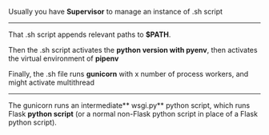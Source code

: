 
Usually you have **Supervisor** to manage an instance of .sh script

---

That .sh script appends relevant paths to **$PATH**.

Then the .sh script activates the **python version with pyenv**, then activates the virtual environment of **pipenv**

Finally, the .sh file runs **gunicorn** with x number of process workers, and might activate multithread

---

The gunicorn runs an intermediate** wsgi.py** python script, which runs Flask **python script** (or a normal non-Flask python script in place of a Flask python script).